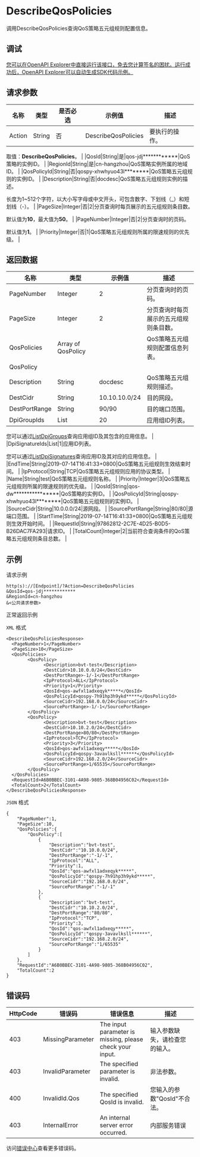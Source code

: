# DescribeQosPolicies

调用DescribeQosPolicies查询QoS策略五元组规则配置信息。

## 调试

[您可以在OpenAPI Explorer中直接运行该接口，免去您计算签名的困扰。运行成功后，OpenAPI Explorer可以自动生成SDK代码示例。](https://api.aliyun.com/#product=Smartag&api=DescribeQosPolicies&type=RPC&version=2018-03-13)

## 请求参数

|名称|类型|是否必选|示例值|描述|
|--|--|----|---|--|
|Action|String|否|DescribeQosPolicies|要执行的操作。

 取值：**DescribeQosPolicies**。 |
|QosId|String|是|qos-jdj\*\*\*\*\*\*\*\*\*\*\*\*|QoS策略的实例ID。 |
|RegionId|String|是|cn-hangzhou|QoS策略实例所属的地域ID。 |
|QosPolicyId|String|否|qospy-xhwhyuo43l\*\*\*\*\*\*\*\*|QoS策略五元组规则的实例ID。 |
|Description|String|否|docdesc|QoS策略五元组规则实例的描述。

 长度为1~512个字符，以大小写字母或中文开头，可包含数字、下划线（\_）和短划线（-）。 |
|PageSize|Integer|否|2|分页查询时每页展示的五元组规则条目数。

 默认值为**10**，最大值为**50**。 |
|PageNumber|Integer|否|2|分页查询时的页码。

 默认值为**1**。 |
|Priority|Integer|否|1|QoS策略五元组规则所属的限速规则的优先级。 |

## 返回数据

|名称|类型|示例值|描述|
|--|--|---|--|
|PageNumber|Integer|2|分页查询时的页码。 |
|PageSize|Integer|2|分页查询时每页展示的五元组规则条目数。 |
|QosPolicies|Array of QosPolicy| |QoS策略五元组规则配置信息列表。 |
|QosPolicy| | | |
|Description|String|docdesc|QoS策略五元组规则描述。 |
|DestCidr|String|10.10.10.0/24|目的网段。 |
|DestPortRange|String|90/90|目的端口范围。 |
|DpiGroupIds|List|20|应用组ID列表。

 您可以通过[ListDpiGroups](~~196754~~)查询应用组ID及其包含的应用信息。 |
|DpiSignatureIds|List|1|应用ID列表。

 您可以通过[ListDpiSignatures](~~196630~~)查询应用ID及其对应的应用信息。 |
|EndTime|String|2019-07-14T16:41:33+0800|QoS策略五元组规则生效结束时间。 |
|IpProtocol|String|TCP|QoS策略五元组规则应用的协议类型。 |
|Name|String|test|QoS策略五元组规则名称。 |
|Priority|Integer|3|QoS策略五元组规则所属的限速规则的优先级。 |
|QosId|String|qos-dw\*\*\*\*\*\*\*\*\*\*\*\*\*\*\*\*|QoS策略的实例ID。 |
|QosPolicyId|String|qospy-xhwhyuo43l\*\*\*\*\*\*\*\*|QoS策略五元组规则的实例ID。 |
|SourceCidr|String|10.0.0.0/24|源网段。 |
|SourcePortRange|String|80/80|源端口范围。 |
|StartTime|String|2019-07-14T16:41:33+0800|QoS策略五元组规则生效开始时间。 |
|RequestId|String|97862812-2C7E-4D25-B0D5-B26DAC7FA293|请求ID。 |
|TotalCount|Integer|2|当前符合查询条件的QoS策略五元组规则条目总数。 |

## 示例

请求示例

```
http(s)://[Endpoint]/?Action=DescribeQosPolicies
&QosId=qos-jdj************
&RegionId=cn-hangzhou
&<公共请求参数>
```

正常返回示例

`XML` 格式

```
<DescribeQosPoliciesResponse>
  <PageNumber>1</PageNumber>
  <PageSize>10</PageSize>
  <QosPolicies>
        <QosPolicy>
              <Description>bvt-test</Description>
              <DestCidr>10.10.0.0/24</DestCidr>
              <DestPortRange>-1/-1</DestPortRange>
              <IpProtocol>ALL</IpProtocol>
              <Priority>1</Priority>
              <QosId>qos-awfxl1adxeqyk*****</QosId>
              <QosPolicyId>qospy-7h91hp3h9ykd*****</QosPolicyId>
              <SourceCidr>192.168.0.0/24</SourceCidr>
              <SourcePortRange>-1/-1</SourcePortRange>
        </QosPolicy>
        <QosPolicy>
              <Description>bvt-test</Description>
              <DestCidr>10.10.2.0/24</DestCidr>
              <DestPortRange>80/80</DestPortRange>
              <IpProtocol>TCP</IpProtocol>
              <Priority>3</Priority>
              <QosId>qos-awfxl1adxeqy*****</QosId>
              <QosPolicyId>qospy-3avavlksll******</QosPolicyId>
              <SourceCidr>192.168.2.0/24</SourceCidr>
              <SourcePortRange>1/65535</SourcePortRange>
        </QosPolicy>
  </QosPolicies>
  <RequestId>A6B0BBEC-3101-4A98-9805-368B04956C02</RequestId>
  <TotalCount>2</TotalCount>
</DescribeQosPoliciesResponse>
```

`JSON` 格式

```
{
    "PageNumber":1,
    "PageSize":10,
    "QosPolicies":{
        "QosPolicy":[
            {
                "Description":"bvt-test",
                "DestCidr":"10.10.0.0/24",
                "DestPortRange":"-1/-1",
                "IpProtocol":"ALL",
                "Priority":1,
                "QosId":"qos-awfxl1adxeqyk*****",
                "QosPolicyId":"qospy-7h91hp3h9ykd*****",
                "SourceCidr":"192.168.0.0/24",
                "SourcePortRange":"-1/-1"
            },
            {
                "Description":"bvt-test",
                "DestCidr":"10.10.2.0/24",
                "DestPortRange":"80/80",
                "IpProtocol":"TCP",
                "Priority":3,
                "QosId":"qos-awfxl1adxeqy*****",
                "QosPolicyId":"qospy-3avavlksll******",
                "SourceCidr":"192.168.2.0/24",
                "SourcePortRange":"1/65535"
            }
        ]
    },
    "RequestId":"A6B0BBEC-3101-4A98-9805-368B04956C02",
    "TotalCount":2
}
```

## 错误码

|HttpCode|错误码|错误信息|描述|
|--------|---|----|--|
|403|MissingParameter|The input parameter is missing, please check your input.|输入参数缺失，请检查您的输入。|
|403|InvalidParameter|The specified parameter is invalid.|非法参数。|
|400|InvalidId.Qos|The specified QosId is invalid.|您输入的参数"QosId"不合法。|
|403|InternalError|An internal server error occurred.|内部服务错误|

访问[错误中心](https://error-center.aliyun.com/status/product/Smartag)查看更多错误码。

